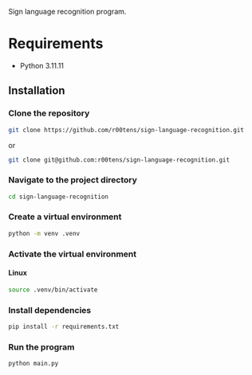 Sign language recognition program.

# Requirements
- Python 3.11.11

## Installation

### Clone the repository
```bash
git clone https://github.com/r00tens/sign-language-recognition.git
```
or
```bash
git clone git@github.com:r00tens/sign-language-recognition.git
```

### Navigate to the project directory
```bash
cd sign-language-recognition
```

### Create a virtual environment
```bash
python -m venv .venv
```

### Activate the virtual environment
#### Linux
```bash
source .venv/bin/activate
```

### Install dependencies
```bash
pip install -r requirements.txt
```

### Run the program
```bash
python main.py
```
